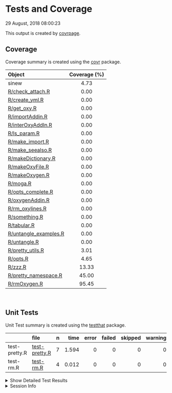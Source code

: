 Tests and Coverage
================
29 August, 2018 08:00:23

This output is created by
[covrpage](https://github.com/yonicd/covrpage).

## Coverage

Coverage summary is created using the
[covr](https://github.com/r-lib/covr) package.

| Object                                             | Coverage (%) |
| :------------------------------------------------- | :----------: |
| sinew                                              |     4.73     |
| [R/check\_attach.R](../R/check_attach.R)           |     0.00     |
| [R/create\_yml.R](../R/create_yml.R)               |     0.00     |
| [R/get\_oxy.R](../R/get_oxy.R)                     |     0.00     |
| [R/importAddin.R](../R/importAddin.R)              |     0.00     |
| [R/interOxyAddIn.R](../R/interOxyAddIn.R)          |     0.00     |
| [R/ls\_param.R](../R/ls_param.R)                   |     0.00     |
| [R/make\_import.R](../R/make_import.R)             |     0.00     |
| [R/make\_seealso.R](../R/make_seealso.R)           |     0.00     |
| [R/makeDictionary.R](../R/makeDictionary.R)        |     0.00     |
| [R/makeOxyFile.R](../R/makeOxyFile.R)              |     0.00     |
| [R/makeOxygen.R](../R/makeOxygen.R)                |     0.00     |
| [R/moga.R](../R/moga.R)                            |     0.00     |
| [R/opts\_complete.R](../R/opts_complete.R)         |     0.00     |
| [R/oxygenAddin.R](../R/oxygenAddin.R)              |     0.00     |
| [R/rm\_oxylines.R](../R/rm_oxylines.R)             |     0.00     |
| [R/something.R](../R/something.R)                  |     0.00     |
| [R/tabular.R](../R/tabular.R)                      |     0.00     |
| [R/untangle\_examples.R](../R/untangle_examples.R) |     0.00     |
| [R/untangle.R](../R/untangle.R)                    |     0.00     |
| [R/pretty\_utils.R](../R/pretty_utils.R)           |     3.01     |
| [R/opts.R](../R/opts.R)                            |     4.65     |
| [R/zzz.R](../R/zzz.R)                              |    13.33     |
| [R/pretty\_namespace.R](../R/pretty_namespace.R)   |    45.00     |
| [R/rmOxygen.R](../R/rmOxygen.R)                    |    95.45     |

<br>

## Unit Tests

Unit Test summary is created using the
[testthat](https://github.com/r-lib/testthat)
package.

|               | file                                    | n |  time | error | failed | skipped | warning |
| ------------- | :-------------------------------------- | -: | ----: | ----: | -----: | ------: | ------: |
| test-pretty.R | [test-pretty.R](testthat/test-pretty.R) | 7 | 1.594 |     0 |      0 |       0 |       0 |
| test-rm.R     | [test-rm.R](testthat/test-rm.R)         | 4 | 0.012 |     0 |      0 |       0 |       0 |

<details closed>

<summary> Show Detailed Test Results
</summary>

| file                                            | context       | test                           | status | n |  time |
| :---------------------------------------------- | :------------ | :----------------------------- | :----- | -: | ----: |
| [test-pretty.R](testthat/test-pretty.R#L10_L12) | pretty        | full: file                     | PASS   | 3 | 0.822 |
| [test-pretty.R](testthat/test-pretty.R#L37_L39) | pretty        | full: txt                      | PASS   | 1 | 0.175 |
| [test-pretty.R](testthat/test-pretty.R#L58)     | pretty        | switches: force                | PASS   | 2 | 0.311 |
| [test-pretty.R](testthat/test-pretty.R#L69)     | pretty        | switches: ignore               | PASS   | 1 | 0.286 |
| [test-rm.R](testthat/test-rm.R#L17_L20)         | remove oxygen | rm valid actions: no show file | PASS   | 1 | 0.004 |
| [test-rm.R](testthat/test-rm.R#L27_L30)         | remove oxygen | rm valid actions: show file    | PASS   | 1 | 0.003 |
| [test-rm.R](testthat/test-rm.R#L48_L51)         | remove oxygen | rm invalid actions: extension  | PASS   | 1 | 0.003 |
| [test-rm.R](testthat/test-rm.R#L57_L60)         | remove oxygen | rm invalid actions: path       | PASS   | 1 | 0.002 |

</details>

<details>

<summary> Session Info </summary>

| Field    | Value                               |
| :------- | :---------------------------------- |
| Version  | R version 3.5.0 (2018-04-23)        |
| Platform | x86\_64-apple-darwin15.6.0 (64-bit) |
| Running  | macOS High Sierra 10.13.5           |
| Language | en\_US                              |
| Timezone | America/New\_York                   |

| Package  | Version |
| :------- | :------ |
| testthat | 2.0.0   |
| covr     | 3.1.0   |
| covrpage | 0.0.52  |

</details>

<!--- Final Status : pass --->
